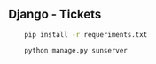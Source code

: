 ## Django - Tickets

```bash
    pip install -r requeriments.txt
```

```bash
    python manage.py sunserver
``` 
